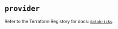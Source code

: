 # `provider`

Refer to the Terraform Registory for docs: [`databricks`](https://registry.terraform.io/providers/databricks/databricks/1.18.0/docs).
